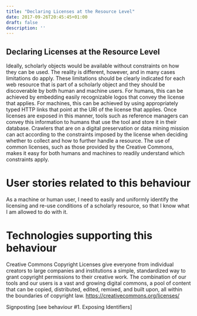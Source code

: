 ```yaml
---
title: "Declaring Licenses at the Resource Level"
date: 2017-09-26T20:45:45+01:00
draft: false
description: ''
---
```


## Declaring Licenses at the Resource Level
Ideally, scholarly objects would be available without constraints on how they can be used. The reality is different, however, and in many cases limitations do apply. These limitations should be clearly indicated for each web resource that is part of a scholarly object and they should be discoverable by both human and machine users. For humans, this can be achieved by embedding easily recognizable logos that convey the license that applies. For machines, this can be achieved by using appropriately typed HTTP links that point at the URI of the license that applies. Once licenses are exposed in this manner, tools such as reference managers can convey this information to humans that use the tool and store it in their database. Crawlers that are on a digital preservation or data mining mission can act according to the constraints imposed by the license when deciding whether to collect and how to further handle a resource. The use of common licenses, such as those provided by the Creative Commons, makes it easy for both humans and machines to readily understand which constraints apply. 

# User stories related to this behaviour
As a machine or human user, I need to easily and uniformly identify the licensing and re-use conditions of a scholarly resource, so that I know what I am allowed to do with it.


# Technologies supporting this behaviour
Creative Commons Copyright Licenses give everyone from individual creators to large companies and institutions a simple, standardized way to grant copyright permissions to their creative work. The combination of our tools and our users is a vast and growing digital commons, a pool of content that can be copied, distributed, edited, remixed, and built upon, all within the boundaries of copyright law. https://creativecommons.org/licenses/

Signposting [see behaviour #1. Exposing Identifiers]

